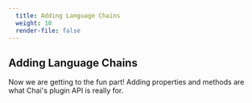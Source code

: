 ```yaml
---
  title: Adding Language Chains
  weight: 10
  render-file: false
---
```


## Adding Language Chains

Now we are getting to the fun part! Adding properties and methods
are what Chai's plugin API is really for.
